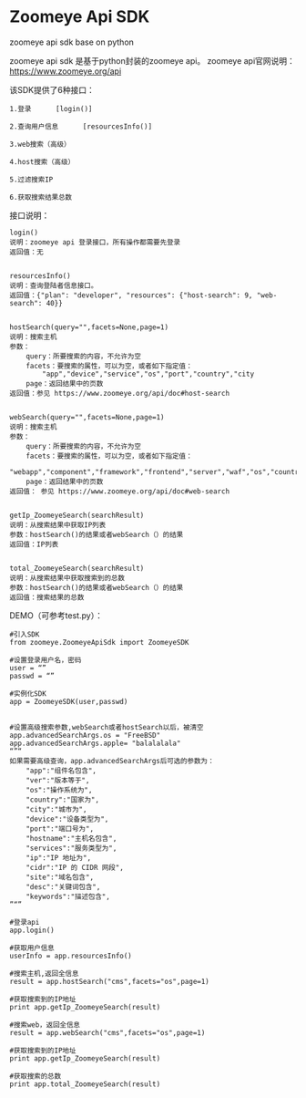 # Zoomeye Api SDK
zoomeye api sdk base on python

zoomeye api sdk 是基于python封装的zoomeye api。
zoomeye api官网说明：https://www.zoomeye.org/api


该SDK提供了6种接口：

    1.登录      [login()]
    
    2.查询用户信息      [resourcesInfo()]
    
    3.web搜索（高级）      
    
    4.host搜索（高级）
    
    5.过滤搜索IP
    
    6.获取搜索结果总数
    
    
接口说明：


    login()
    说明：zoomeye api 登录接口，所有操作都需要先登录
    返回值：无
    
    
    resourcesInfo()
    说明：查询登陆者信息接口。
    返回值：{"plan": "developer", "resources": {"host-search": 9, "web-search": 40}}
    
    
    hostSearch(query="",facets=None,page=1)
    说明：搜索主机
    参数：
        query：所要搜索的内容，不允许为空
        facets：要搜索的属性，可以为空，或者如下指定值：
            "app","device","service","os","port","country","city
        page：返回结果中的页数
    返回值：参见 https://www.zoomeye.org/api/doc#host-search
    
    
    webSearch(query="",facets=None,page=1)
    说明：搜索主机
    参数：
        query：所要搜索的内容，不允许为空
        facets：要搜索的属性，可以为空，或者如下指定值：
            "webapp","component","framework","frontend","server","waf","os","country","city"
        page：返回结果中的页数
    返回值： 参见 https://www.zoomeye.org/api/doc#web-search
        
        
    getIp_ZoomeyeSearch(searchResult)
    说明：从搜索结果中获取IP列表
    参数：hostSearch()的结果或者webSearch（）的结果
    返回值：IP列表
    
    
    total_ZoomeyeSearch(searchResult)
    说明：从搜索结果中获取搜索到的总数
    参数：hostSearch()的结果或者webSearch（）的结果
    返回值：搜索结果的总数


DEMO（可参考test.py）：

    #引入SDK
    from zoomeye.ZoomeyeApiSdk import ZoomeyeSDK    
    
    #设置登录用户名，密码
    user = “”
    passwd = “”
    
    #实例化SDK
    app = ZoomeyeSDK(user,passwd)
    
   
    #设置高级搜索参数,webSearch或者hostSearch以后，被清空
    app.advancedSearchArgs.os = "FreeBSD"
    app.advancedSearchArgs.apple= "balalalala"
    “”“
    如果需要高级查询，app.advancedSearchArgs后可选的参数为：
        "app":"组件名包含",
        "ver":"版本等于",
        "os":"操作系统为",
        "country":"国家为",
        "city":"城市为",
        "device":"设备类型为",
        "port":"端口号为",
        "hostname":"主机名包含",
        "services":"服务类型为",
        "ip":"IP 地址为",
        "cidr":"IP 的 CIDR 网段",
        "site":"域名包含",
        "desc":"关键词包含",
        "keywords":"描述包含",
    ”“”
    
    #登录api
    app.login()
    
    #获取用户信息
    userInfo = app.resourcesInfo()  
    
    #搜索主机,返回全信息
    result = app.hostSearch("cms",facets="os",page=1)
    
    #获取搜索到的IP地址
    print app.getIp_ZoomeyeSearch(result)
    
    #搜索web，返回全信息
    result = app.webSearch("cms",facets="os",page=1)
    
    #获取搜索到的IP地址
    print app.getIp_ZoomeyeSearch(result)
    
    #获取搜索的总数
    print app.total_ZoomeyeSearch(result) 
